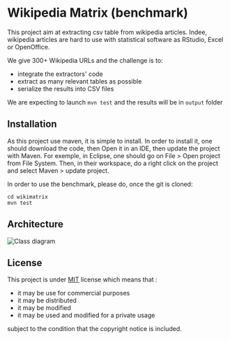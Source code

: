 # Wikipedia Matrix (benchmark)

This project aim at extracting csv table from wikipedia articles.  Indee, wikipedia articles are hard to use with statistical software as RStudio, Excel or OpenOffice. 

We give 300+ Wikipedia URLs and the challenge is to:
 * integrate the extractors' code 
 * extract as many relevant tables as possible 
 * serialize the results into CSV files 
 
We are expecting to launch `mvn test` and the results will be in `output` folder 


## Installation

As this project use maven, it is simple to install. 
In order to install it, one should download the code, then Open it in an IDE, then update the project with Maven. 
For exemple, in Eclipse, one should go on File > Open project from File System. Then, in their workspace, do a right click on the project and select Maven > update project. 

In order to use the benchmark, please do, once the git is cloned:
```
cd wikimatrix 
mvn test
``` 

## Architecture

![Class diagram](imageTest)

## License

This project is under [MIT](https://choosealicense.com/licenses/mit/) license which means that : 

- it may be use for commercial purposes
- it may be distributed
- it may be modified 
- it may be used and modified for a private usage

subject to the condition that the copyright notice is included. 

